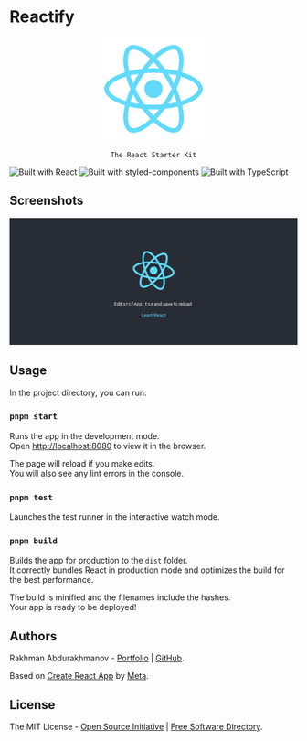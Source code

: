 # Reactify

<div align="center">
    <img src="./assets/icons/apple-touch-icon.png" alt="React logo" />

    The React Starter Kit

</div>

![Built with React](https://img.shields.io/badge/React-20232A?style=for-the-badge&logo=react&logoColor=61DAFB)
![Built with styled-components](https://img.shields.io/badge/styled--components-DB7093?style=for-the-badge&logo=styled-components&logoColor=white)
![Built with TypeScript](https://img.shields.io/badge/TypeScript-007ACC?style=for-the-badge&logo=typescript&logoColor=white)

## Screenshots

![Homepage](./assets/images/reactify-homepage.png)

## Usage

In the project directory, you can run:

### `pnpm start`

Runs the app in the development mode.\
Open [http://localhost:8080](http://localhost:8080) to view it in the browser.

The page will reload if you make edits.\
You will also see any lint errors in the console.

### `pnpm test`

Launches the test runner in the interactive watch mode.

### `pnpm build`

Builds the app for production to the `dist` folder.\
It correctly bundles React in production mode and optimizes the build for the best
performance.

The build is minified and the filenames include the hashes.\
Your app is ready to be deployed!

## Authors

Rakhman Abdurakhmanov - [Portfolio](https://crystallographer.github.io) |
[GitHub](https://github.com/crystallographer).

Based on [Create React App](https://create-react-app.dev) by
[Meta](https://opensource.fb.com).

## License

The MIT License - [Open Source Initiative](https://opensource.org/license/mit) |
[Free Software Directory](https://directory.fsf.org/wiki/License:Expat).
